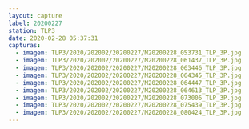 ```yaml
---
layout: capture
label: 20200227
station: TLP3
date: 2020-02-28 05:37:31
capturas:
  - imagem: TLP3/2020/202002/20200227/M20200228_053731_TLP_3P.jpg
  - imagem: TLP3/2020/202002/20200227/M20200228_061437_TLP_3P.jpg
  - imagem: TLP3/2020/202002/20200227/M20200228_063446_TLP_3P.jpg
  - imagem: TLP3/2020/202002/20200227/M20200228_064345_TLP_3P.jpg
  - imagem: TLP3/2020/202002/20200227/M20200228_064447_TLP_3P.jpg
  - imagem: TLP3/2020/202002/20200227/M20200228_064613_TLP_3P.jpg
  - imagem: TLP3/2020/202002/20200227/M20200228_073006_TLP_3P.jpg
  - imagem: TLP3/2020/202002/20200227/M20200228_075439_TLP_3P.jpg
  - imagem: TLP3/2020/202002/20200227/M20200228_080424_TLP_3P.jpg
---
```

